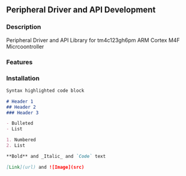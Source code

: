 ## Peripheral Driver and API Development 

### Description
Peripheral Driver and API Library for tm4c123gh6pm ARM Cortex M4F Micrcoontroller

### Features


### Installation
```markdown
Syntax highlighted code block

# Header 1
## Header 2
### Header 3

- Bulleted
- List

1. Numbered
2. List

**Bold** and _Italic_ and `Code` text

[Link](url) and ![Image](src)
```

